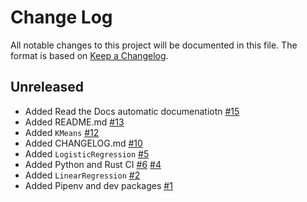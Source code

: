 # Change Log

All notable changes to this project will be documented in this file.
The format is based on [Keep a Changelog](http://keepachangelog.com/en/1.0.0/).

## Unreleased

* Added Read the Docs automatic documenatiotn [#15](https://github.com/hbenedek/binoculars/pull/15)
* Added README.md [#13](https://github.com/hbenedek/binoculars/pull/13)
* Added `KMeans` [#12](https://github.com/hbenedek/binoculars/pull/12)
* Added CHANGELOG.md [#10](https://github.com/hbenedek/binoculars/pull/10)
* Added `LogisticRegression` [#5](https://github.com/hbenedek/binoculars/pull/5)
* Added Python and Rust CI [#6](https://github.com/hbenedek/binoculars/pull/6) [#4](https://github.com/hbenedek/binoculars/pull/4)
* Added `LinearRegression` [#2](https://github.com/hbenedek/binoculars/pull/2)
* Added Pipenv and dev packages [#1](https://github.com/hbenedek/binoculars/pull/1)
